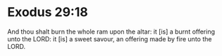 # Exodus 29:18

And thou shalt burn the whole ram upon the altar: it [is] a burnt offering unto the LORD: it [is] a sweet savour, an offering made by fire unto the LORD.